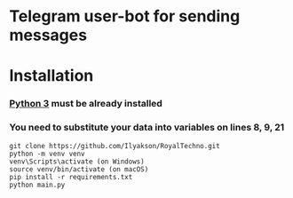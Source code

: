# Telegram user-bot for sending messages

# Installation

### [Python 3](https://www.python.org/downloads/) must be already installed
### You need to substitute your data into variables on lines 8, 9, 21
```shell
git clone https://github.com/Ilyakson/RoyalTechno.git
python -m venv venv
venv\Scripts\activate (on Windows)
source venv/bin/activate (on macOS)
pip install -r requirements.txt
python main.py
```